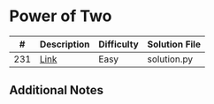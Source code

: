 # Power of Two
|#|Description|Difficulty|Solution File|
|-|-|-|-|
|231|[Link](https://leetcode.com/problems/power-of-two/)|Easy|solution.py|

## Additional Notes

